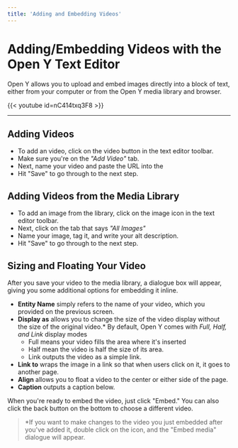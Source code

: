 ```yaml
---
title: 'Adding and Embedding Videos'
---
```


# Adding/Embedding Videos with the Open Y Text Editor
Open Y allows you to upload and embed images directly into a block of text, either from your computer or from the Open Y media library and browser.

{{< youtube id=nC414txq3F8 >}}

---

## Adding Videos

* To add an video, click on the video button in the text editor toolbar.
* Make sure you're on the *"Add Video"* tab.
* Next, name your video and paste the URL into the
* Hit "Save" to go through to the next step.

## Adding Videos from the Media Library

* To add an image from the library, click on the image icon in the text editor toolbar.
* Next, click on the tab that says *"All Images"*
* Name your image, tag it, and write your alt description.
* Hit "Save" to go through to the next step.

## Sizing and Floating Your Video

After you save your video to the media library, a dialogue box will appear, giving you some additional options for embedding it inline.

* **Entity Name** simply refers to the name of your video, which you provided on the previous screen.
* **Display as** allows you to change the size of the video display without the size of the original video.* By default, Open Y comes with *Full, Half, and Link* display modes
  * Full means your video fills the area where it's inserted
  * Half mean the video is half the size of its area.
  * Link outputs the video as a simple link.
* **Link to** wraps the image in a link so that when users click on it, it goes to another page.
* **Align** allows you to float a video to the center or either side of the page.
* **Caption** outputs a caption below.

When you're ready to embed the video, just click "Embed." You can also click the back button on the bottom to choose a different video.

> *If you want to make changes to the video you just embedded after you've added it, double click on the icon, and the "Embed media" dialogue will appear.

